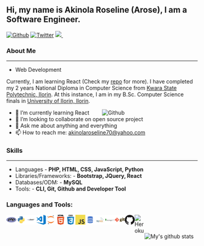 ## Hi, my name is Akinola Roseline (Arose), I am a Software Engineer.

[![Github](https://img.shields.io/badge/-Github-000?style=flat&logo=Github&logoColor=white)](https://github.com/Arose114)
[![Twitter](https://img.shields.io/badge/-Twitter-1ca0f1?style=flat-square&labelColor=1ca0f1&logo=twitter&logoColor=white&link=https://twitter.com/Arose_Oluwakemi)](https://twitter.com/Arose_Oluwakemi)
<a href="https://wa.me/2348031300348?text=Hi Rose">
  <img src="https://img.shields.io/badge/WHATSAPP-%2325D366.svg?&style=flat-square&logo=whatsapp&logoColor=white" />
</a>
&nbsp;

### About Me ###
----------------------------------------------------------------------------------------------------------------------------

- Web Development


Currently, I am learning React (Check my [repo](https://github.com/Arose114?tab=repositories) for more).
I have completed my 2 years National Diploma in Computer Science from [Kwara State Polytechnic, Ilorin](https://kwarastatepolytechnic.edu.ng/).
At this instance, I am in my B.Sc. Computer Science finals in [University of Ilorin, Ilorin](https://www.unilorin.edu.ng/).

<img width="50%" align="right" alt="Github" src="https://raw.githubusercontent.com/onimur/.github/master/.resources/git-header.svg" />

- 🌱 I’m currently learning React 
- 👯 I’m looking to collaborate on open source project
- 💬 Ask me about anything and everything
- 📫 How to reach me: akinolaroseline70@yahoo.com

### Skills ###
----------------------------------------------------------------------------------------------------------------------------
- Languages - **PHP, HTML, CSS, JavaScript, Python**
- Libraries/Frameworks: - **Bootstrap, JQuery, React**
- Databases/ODM: - **MySQL**
- Tools: - **CLI, Git, Github and Developer Tool**

### Languages and Tools:

<img align="left" alt="PHP" width="26px" src="https://raw.githubusercontent.com/github/explore/80688e429a7d4ef2fca1e82350fe8e3517d3494d/topics/php/php.png"/>
<img align="left" alt="Visual Studio Code" width="26px" src="https://raw.githubusercontent.com/github/explore/80688e429a7d4ef2fca1e82350fe8e3517d3494d/topics/python/python.png"/>
<img align="left" alt="Visual Studio Code" width="26px" src="https://raw.githubusercontent.com/github/explore/80688e429a7d4ef2fca1e82350fe8e3517d3494d/topics/jquery/jquery.png"/>
<img align="left" alt="Visual Studio Code" width="26px" src="https://raw.githubusercontent.com/github/explore/80688e429a7d4ef2fca1e82350fe8e3517d3494d/topics/visual-studio-code/visual-studio-code.png"/>
<img align="left" alt="Jupyter Notebook" width="26px" src="https://raw.githubusercontent.com/github/explore/80688e429a7d4ef2fca1e82350fe8e3517d3494d/topics/jupyter-notebook/jupyter-notebook.png"/>
<img align="left" alt="HTML5" width="26px" src="https://raw.githubusercontent.com/github/explore/80688e429a7d4ef2fca1e82350fe8e3517d3494d/topics/html/html.png"/>
<img align="left" alt="CSS3" width="26px" src="https://raw.githubusercontent.com/github/explore/80688e429a7d4ef2fca1e82350fe8e3517d3494d/topics/css/css.png"/>
<img align="left" alt="JavaScript" width="26px" src="https://raw.githubusercontent.com/github/explore/80688e429a7d4ef2fca1e82350fe8e3517d3494d/topics/javascript/javascript.png"/>
<img align="left" alt="SQL" width="26px" src="https://raw.githubusercontent.com/github/explore/80688e429a7d4ef2fca1e82350fe8e3517d3494d/topics/sql/sql.png"/>
<img align="left" alt="MySQL" width="26px" src="https://raw.githubusercontent.com/github/explore/80688e429a7d4ef2fca1e82350fe8e3517d3494d/topics/mysql/mysql.png"/>
<img align="left" alt="MongoDB" width="26px" src="https://raw.githubusercontent.com/github/explore/80688e429a7d4ef2fca1e82350fe8e3517d3494d/topics/mongodb/mongodb.png"/>
<img align="left" alt="Git" width="26px" src="https://raw.githubusercontent.com/github/explore/80688e429a7d4ef2fca1e82350fe8e3517d3494d/topics/git/git.png"/>
<img align="left" alt="GitHub" width="26px" src="https://raw.githubusercontent.com/github/explore/78df643247d429f6cc873026c0622819ad797942/topics/github/github.png"/>
<img align="left" alt="Heroku" width="26px" src="https://avatars3.githubusercontent.com/u/23211?s=200&v=4"/>
<br />
<br />


![My's github stats](https://github-readme-stats.vercel.app/api?username=Arose114&theme=dark&hide=["issues"]&show_icons=true)
